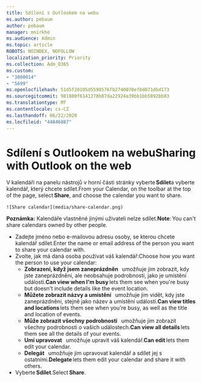 ```yaml
---
title: Sdílení s Outlookem na webu
ms.author: pebaum
author: pebaum
manager: mnirkhe
ms.audience: Admin
ms.topic: article
ROBOTS: NOINDEX, NOFOLLOW
localization_priority: Priority
ms.collection: Adm_O365
ms.custom:
- "3800014"
- "5699"
ms.openlocfilehash: 51d5f20105d5598576fb2740070ef8d071dbd173
ms.sourcegitcommit: 981880f6141278b87da22924a39bb1bb5892bb83
ms.translationtype: MT
ms.contentlocale: cs-CZ
ms.lasthandoff: 06/22/2020
ms.locfileid: "44846887"
---
```

# <a name="sharing-with-outlook-on-the-web"></a><span data-ttu-id="267ab-102">Sdílení s Outlookem na webu</span><span class="sxs-lookup"><span data-stu-id="267ab-102">Sharing with Outlook on the web</span></span>

<span data-ttu-id="267ab-103">V kalendáři na panelu nástrojů v horní části stránky vyberte **Sdílet**a vyberte kalendář, který chcete sdílet.</span><span class="sxs-lookup"><span data-stu-id="267ab-103">From your Calendar, on the toolbar at the top of the page, select **Share**, and choose the calendar you want to share.</span></span>

    ![Share calendar](media/share-calendar.png)

<span data-ttu-id="267ab-104">**Poznámka:** Kalendáře vlastněné jinými uživateli nelze sdílet.</span><span class="sxs-lookup"><span data-stu-id="267ab-104">**Note**: You can't share calendars owned by other people.</span></span>

- <span data-ttu-id="267ab-105">Zadejte jméno nebo e-mailovou adresu osoby, se kterou chcete kalendář sdílet.</span><span class="sxs-lookup"><span data-stu-id="267ab-105">Enter the name or email address of the person you want to share your calendar with.</span></span>
- <span data-ttu-id="267ab-106">Zvolte, jak má daná osoba používat váš kalendář:</span><span class="sxs-lookup"><span data-stu-id="267ab-106">Choose how you want the person to use your calendar:</span></span>
    - <span data-ttu-id="267ab-107">**Zobrazení, když jsem zaneprázdněn**   umožňuje jim zobrazit, kdy jste zaneprázdněni, ale neobsahuje podrobnosti, jako je umístění události.</span><span class="sxs-lookup"><span data-stu-id="267ab-107">**Can view when I'm busy** lets them see when you're busy but doesn't include details like the event location.</span></span>
    - <span data-ttu-id="267ab-108">**Můžete zobrazit názvy a umístění**   umožňuje jim vidět, kdy jste zaneprázdněni, stejně jako název a umístění událostí.</span><span class="sxs-lookup"><span data-stu-id="267ab-108">**Can view titles and locations** lets them see when you're busy, as well as the title and location of events.</span></span>
    - <span data-ttu-id="267ab-109">**Může zobrazit všechny podrobnosti**   umožňuje jim zobrazit všechny podrobnosti o vašich událostech.</span><span class="sxs-lookup"><span data-stu-id="267ab-109">**Can view all details** lets them see all the details of your events.</span></span>
    - <span data-ttu-id="267ab-110">**Umí upravovat**   umožňuje upravit váš kalendář.</span><span class="sxs-lookup"><span data-stu-id="267ab-110">**Can edit** lets them edit your calendar.</span></span>
    - <span data-ttu-id="267ab-111">**Delegát**   umožňuje jim upravovat kalendář a sdílet jej s ostatními.</span><span class="sxs-lookup"><span data-stu-id="267ab-111">**Delegate** lets them edit your calendar and share it with others.</span></span>
- <span data-ttu-id="267ab-112">Vyberte **Sdílet**.</span><span class="sxs-lookup"><span data-stu-id="267ab-112">Select **Share**.</span></span>
